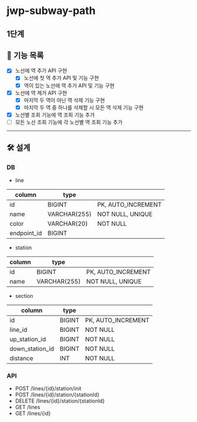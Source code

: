 # jwp-subway-path

## 1단계

## 🎯 기능 목록

- [x]  노선에 역 추가 API 구현
    - [x]  노선에 첫 역 추가 API 및 기능 구현
    - [x]  역이 있는 노선에 역 추가 API 및 기능 구현
- [x]  노선에 역 제거 API 구현
    - [x]  마지막 두 역이 아닌 역 삭제 기능 구현
    - [x]  마지막 두 역 중 하나를 삭제할 시 모든 역 삭제 기능 구현
- [x]  노선별 조회 기능에 역 조회 기능 추가
- [ ]  모든 노선 조회 기능에 각 노선별 역 조회 기능 추가

---

## 🛠 설계

### DB

- line

| column      | type         |                    |
|-------------|--------------|--------------------|
| id          | BIGINT       | PK, AUTO_INCREMENT |
| name        | VARCHAR(255) | NOT NULL, UNIQUE   |
| color       | VARCHAR(20)  | NOT NULL           |
| endpoint_id | BIGINT       |                    |

- station

| column | type         |                    |
|--------|--------------|--------------------|
| id     | BIGINT       | PK, AUTO_INCREMENT |
| name   | VARCHAR(255) | NOT NULL, UNIQUE   |

- section

| column          | type   |                    |
|-----------------|--------|--------------------|
| id              | BIGINT | PK, AUTO_INCREMENT |
| line_id         | BIGINT | NOT NULL           |
| up_station_id   | BIGINT | NOT NULL           |
| down_station_id | BIGINT | NOT NULL           |
| distance        | INT    | NOT NULL           |

### API

- POST /lines/{id}/station/init
- POST /lines/{id}/station/{stationId}
- DELETE /lines/{id}/station/{stationId}
- GET /lines
- GET /lines/{id}
  ️
